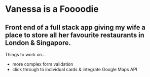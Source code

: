# Vanessa is a Foooodie

## Front end of a full stack app giving my wife a place to store all her favourite restaurants in London & Singapore.

Things to work on...

- more complex form validation
- click through to individual cards & integrate Google Maps API
